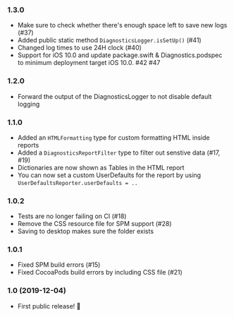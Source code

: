 ### 1.3.0
- Make sure to check whether there's enough space left to save new logs (#37)
- Added public static method  `DiagnosticsLogger.isSetUp()` (#41)
- Changed log times to use 24H clock (#40)
- Support for iOS 10.0 and update package.swift & Diagnostics.podspec to minimum deployment target iOS 10.0. #42 #47

### 1.2.0
- Forward the output of the DiagnosticsLogger to not disable default logging

### 1.1.0
- Added an `HTMLFormatting` type for custom formatting HTML inside reports
- Added a `DiagnosticsReportFilter` type to filter out senstive data (#17, #19)
- Dictionaries are now shown as Tables in the HTML report
- You can now set a custom UserDefaults for the report by using `UserDefaultsReporter.userDefaults = ..`

### 1.0.2
- Tests are no longer failing on CI (#18)
- Remove the CSS resource file for SPM support (#28)
- Saving to desktop makes sure the folder exists

### 1.0.1
- Fixed SPM build errors (#15)
- Fixed CocoaPods build errors by including CSS file (#21)

### 1.0 (2019-12-04)

- First public release! 🎉
